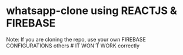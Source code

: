 # whatsapp-clone using REACTJS & FIREBASE

Note: If you are cloning the repo, use your own FIREBASE CONFIGURATIONS others # IT WON'T WORK correctly
